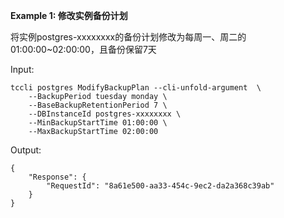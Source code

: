 **Example 1: 修改实例备份计划**

将实例postgres-xxxxxxxx的备份计划修改为每周一、周二的01:00:00~02:00:00，且备份保留7天

Input: 

```
tccli postgres ModifyBackupPlan --cli-unfold-argument  \
    --BackupPeriod tuesday monday \
    --BaseBackupRetentionPeriod 7 \
    --DBInstanceId postgres-xxxxxxxx \
    --MinBackupStartTime 01:00:00 \
    --MaxBackupStartTime 02:00:00
```

Output: 
```
{
    "Response": {
        "RequestId": "8a61e500-aa33-454c-9ec2-da2a368c39ab"
    }
}
```

